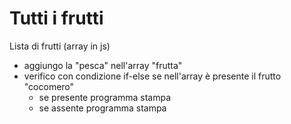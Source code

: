 # Tutti i frutti 
Lista di frutti (array in js)

* aggiungo la "pesca" nell'array "frutta"
* verifico con condizione if-else se nell'array è presente il frutto "cocomero"
    * se presente programma stampa
    * se assente programma stampa 
